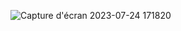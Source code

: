 ![Capture d'écran 2023-07-24 171820](https://github.com/klt56/Social-Connect/assets/112102361/20da46e3-b25e-4ea7-860b-c31357650193)
